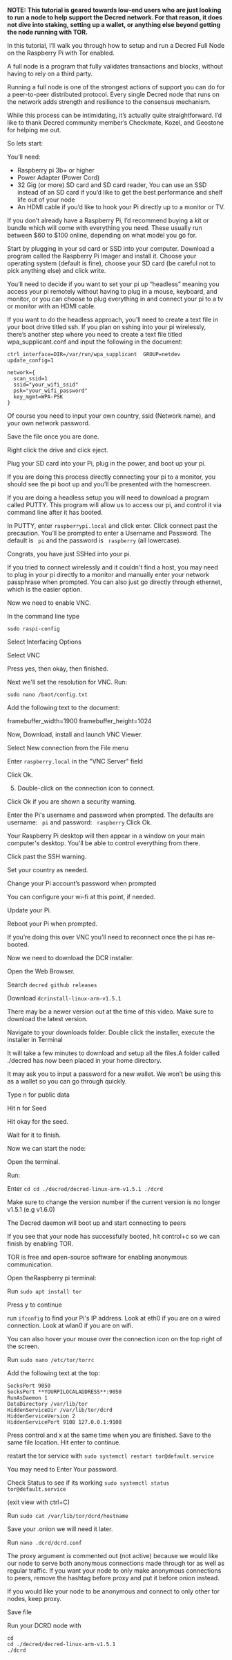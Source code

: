 **NOTE: This tutorial is geared towards low-end users who are just looking to run a node to help support the Decred network. For that reason, it does not dive into staking, setting up a wallet, or anything else beyond getting the node running with TOR.**

In this tutorial, I’ll walk you through how to setup and run a Decred Full Node on the Raspberry Pi with Tor enabled. 

A full node is a program that fully validates transactions and blocks, without having to rely on a third party.

Running a full node is one of the strongest actions of support you can do for a peer-to-peer distributed protocol. Every single Decred node that runs on the network adds strength and resilience to the consensus mechanism.

While this process can be intimidating, it’s actually quite straightforward. I’d like to thank Decred community member’s Checkmate, Kozel, and Geostone for helping me out.

So lets start:

You’ll need:

- Raspberry pi 3b+ or higher
- Power Adapter (Power Cord)
- 32 Gig (or more) SD card and SD card reader, You can use an SSD instead of an SD card if you’d like to get the best performance and shelf life out of your node
- An HDMI cable if you’d like to hook your Pi directly up to a monitor or TV. 

If you don’t already have a Raspberry Pi, I’d recommend buying a kit or bundle which will come with everything you need. These usually run between $60 to $100 online, depending on what model you go for.

Start by plugging in your sd card or SSD into your computer. Download a program called the Raspberry Pi Imager and install it. Choose your operating system (default is fine), choose your SD card (be careful not to pick anything else) and click write.

You’ll need to decide if you want to set your pi up “headless” meaning you access your pi remotely without having to plug in a mouse, keyboard, and monitor, or you can choose to plug everything in and connect your pi to a tv or monitor with an HDMI cable.

If you want to do the headless approach, you’ll need to create a text file in your boot drive titled ssh. If you plan on sshing into your pi wirelessly, there’s another step where you need to create a text file titled wpa_supplicant.conf and input the following in the document:

```country=US
ctrl_interface=DIR=/var/run/wpa_supplicant  GROUP=netdev
update_config=1

network={
  scan_ssid=1
  ssid="your_wifi_ssid"
  psk="your_wifi_password"
  key_mgmt=WPA-PSK
}
```
Of course you need to input your own country, ssid (Network name), and your own network password.

Save the file once you are done.

Right click the drive and click eject.

Plug your SD card into your Pi, plug in the power, and boot up your pi.


If you are doing this process directly connecting your pi to a monitor, you should see the pi boot up and you’ll be presented with the homescreen.

If you are doing a headless setup you will need to download a program called PUTTY. This program will allow us to access our pi, and control it via command line after it has booted.

In PUTTY, enter ```raspberrypi.local``` and click enter. Click connect past the precaution.
You’ll be prompted to enter a Username and Password. The default is ``` pi```  and the password is ``` raspberry```  (all lowercase).

Congrats, you have just SSHed into your pi.

If you tried to connect wirelessly and it couldn't find a host, you may need to plug in your pi directly to a monitor and manually enter your network passphrase when prompted. You can also just go directly through ethernet, which is the easier option.

Now we need to enable VNC.

In the command line type

```sudo raspi-config```

Select Interfacing Options 

Select VNC

Press yes, then okay, then finished.

Next we'll set the resolution for VNC. Run:

```sudo nano /boot/config.txt```

Add the following text to the document:

framebuffer_width=1900
framebuffer_height=1024



Now, Download, install and launch VNC Viewer.

Select New connection from the File menu

Enter ```raspberry.local``` in the "VNC Server" field

Click Ok.

5. Double-click on the connection icon to connect.

Click Ok if you are shown a security warning.

Enter the Pi's username and password when prompted. The defaults are username: ``` pi```  and password: ``` raspberry```  Click Ok.

Your Raspberry Pi desktop will then appear in a window on your main computer's desktop. You'll be able to control everything from there.

Click past the SSH warning.

Set your country as needed.

Change your Pi account’s password when prompted

You can configure your wi-fi at this point, if needed.

Update your Pi.

Reboot your Pi when prompted.

If you’re doing this over VNC you’ll need to reconnect once the pi has re-booted.

Now we need to download the DCR installer.

Open the Web Browser.

Search ```decred github releases```

Download ```dcrinstall-linux-arm-v1.5.1```

There may be a newer version out at the time of this video. Make sure to download the latest version.

Navigate to your downloads folder. Double click the installer, execute the installer in Terminal

It will take a few minutes to download and setup all the files.A folder called ./decred has now been placed in your home directory. 

It may ask you to input a password for a new wallet. We won’t be using this as a wallet so you can go through quickly.

Type n for public data

Hit n for Seed

Hit okay for the seed.


Wait for it to finish.


Now we can start the node:

Open the terminal.

Run:

Enter ```cd
cd ./decred/decred-linux-arm-v1.5.1
./dcrd```

Make sure to change the version number if the current version is no longer v1.5.1 (e.g v1.6.0)

The Decred daemon will boot up and start connecting to peers

If you see that your node has successfully booted, hit control+c so we can finish by enabling TOR. 

TOR is free and open-source software for enabling anonymous communication.

Open theRaspberry pi terminal:

Run ```sudo apt install tor```

Press y to continue

run ```ifconfig``` to find your Pi's IP address. Look at eth0 if you are on a wired connection. Look at wlan0 if you are on wifi.

You can also hover your mouse over the connection icon on the top right of the screen.

Run  ```sudo nano /etc/tor/torrc```

Add the following text at the top:
```
SocksPort 9050
SocksPort **YOURPILOCALADDRESS**:9050
RunAsDaemon 1
DataDirectory /var/lib/tor
HiddenServiceDir /var/lib/tor/dcrd
HiddenServiceVersion 2
HiddenServicePort 9108 127.0.0.1:9108
```

Press control and x at the same time when you are finished. Save to the same file location.
Hit enter to continue.

restart the tor service with ```sudo systemctl restart tor@default.service```

You may need to Enter Your password.

Check Status to see if its working ```sudo systemctl status tor@default.service```

(exit view with ctrl+C)

Run ```sudo cat /var/lib/tor/dcrd/hostname```

Save your .onion we will need it later.

Run ```nano .dcrd/dcrd.conf```

The proxy argument is commented out (not active) because we would like our node to serve both anonymous connections made through tor as well as regular traffic. If you want your node to only make anonymous connections to peers, remove the hashtag before proxy and put it before onion instead.

If you would like your node to be anonymous and connect to only other tor nodes, keep proxy.

Save file

Run your DCRD node with

```
cd
cd ./decred/decred-linux-arm-v1.5.1
./dcrd
